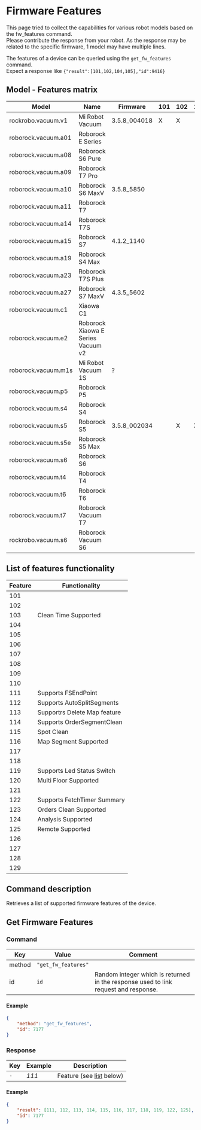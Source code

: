 # Firmware Features


This page tried to collect the capabilities for various robot models based on the fw_features command.  
Please contribute the response from your robot. As the response may be related to the specific firmware, 1 model may have multiple lines.

The features of a device can be queried using the `get_fw_features` command.  
Expect a response like `{"result":[101,102,104,105],"id":9416}`

## Model - Features matrix


| Model                 | Name                  | Firmware      |101|102|103|104|105|106|107|108|109|110|111|112|113|114|115|116|117|118|119|120|121|122|123|124|125|126|127|128|129|130|Remark    
| --------------------- | --------------------- | ------------- | - | - | - | - | - | - | - | - | - | - | - | - | - | - | - | - | - | - | - | - | - | - | - | - | - | - | - | - | - | - | ------- |
| rockrobo.vacuum.v1    | Mi Robot Vacuum       | 3.5.8_004018  | X | X |   | X | X |   |   |   |   |   | - | - | - | - | - | - | - | - | - | - | - | - | - | - | - | - | - | - | - | - |         |
| roborock.vacuum.a01   | Roborock E Series     |               |   |   |   |   |   |   |   |   |   |   |   |   |   |   |   |   |   |   |   |   |   |   |   |   |   |   |   |   |   |   |         |
| roborock.vacuum.a08   | Roborock S6 Pure      |               |   |   |   |   |   |   |   |   |   |   |   |   |   |   |   |   |   |   |   |   |   |   |   |   |   |   |   |   |   |   |         |
| roborock.vacuum.a09   | Roborock T7 Pro       |               |   |   |   |   |   |   |   |   |   |   |   |   |   |   |   |   |   |   |   |   |   |   |   |   |   |   |   |   |   |   |         |
| roborock.vacuum.a10   | Roborock S6 MaxV      | 3.5.8_5850    |   |   |   |   |   |   |   |   |   |   | X | X | X | X | X | X | X | X | X | X | X | X | X | X | X |   |   |   |   |   |         |
| roborock.vacuum.a11   | Roborock T7           |               |   |   |   |   |   |   |   |   |   |   |   |   |   |   |   |   |   |   |   |   |   |   |   |   |   |   |   |   |   |   |         |
| roborock.vacuum.a14   | Roborock T7S          |               |   |   |   |   |   |   |   |   |   |   |   |   |   |   |   |   |   |   |   |   |   |   |   |   |   |   |   |   |   |   |         |
| roborock.vacuum.a15   | Roborock S7           | 4.1.2_1140    |   |   |   |   |   |   |   |   |   | X | X | X | X | X | X | X | X | X | X | X |   | X | X | X | X |   |   |   |   |   |         |
| roborock.vacuum.a19   | Roborock S4 Max       |               |   |   |   |   |   |   |   |   |   |   |   |   |   |   |   |   |   |   |   |   |   |   |   |   |   |   |   |   |   |   |         |
| roborock.vacuum.a23   | Roborock T7S Plus     |               |   |   |   |   |   |   |   |   |   |   |   |   |   |   |   |   |   |   |   |   |   |   |   |   |   |   |   |   |   |   |         |
| roborock.vacuum.a27   | Roborock S7 MaxV      | 4.3.5_5602    |   |   |   |   |   |   |   |   |   |   | X | X | X | X | X | X | X | X | X | X | X | X | X | X | X |   |   |   |   |   |         |
| roborock.vacuum.c1    | Xiaowa C1             |               |   |   |   |   |   |   |   |   |   |   |   |   |   |   |   |   |   |   |   |   |   |   |   |   |   |   |   |   |   |   |         |
| roborock.vacuum.e2    | Roborock Xiaowa E Series Vacuum v2 |  |   |   |   |   |   |   |   |   |   |   |   |   |   |   |   |   |   |   |   |   |   |   |   |   |   |   |   |   |   |   |         |
| roborock.vacuum.m1s   | Mi Robot Vacuum 1S    | ?             |   |   |   |   | X |   |   |   |   |   |   |   |   |   |   |   |   |   |   |   |   |   |   |   |   |   |   |   |   |   |         |
| roborock.vacuum.p5    | Roborock P5           |               |   |   |   |   |   |   |   |   |   |   |   |   |   |   |   |   |   |   |   |   |   |   |   |   |   |   |   |   |   |   |         |
| roborock.vacuum.s4    | Roborock S4           |               |   |   |   |   |   |   |   |   |   |   |   |   |   |   |   |   |   |   |   |   |   |   |   |   |   |   |   |   |   |   |         |
| roborock.vacuum.s5    | Roborock S5           | 3.5.8_002034  |   | X | X | X | X |   |   |   |   |   | X | X | X | X | X | X | X | X | X |   |   | X | X |   | X |   |   |   |   |   |         |
| roborock.vacuum.s5e   | Roborock S5 Max       |               |   |   |   |   |   |   |   |   |   |   |   |   |   |   |   |   |   |   |   |   |   |   |   |   |   |   |   |   |   |   |         |
| roborock.vacuum.s6    | Roborock S6           |               |   |   |   |   |   |   |   |   |   |   |   |   |   |   |   |   |   |   |   |   |   |   |   |   |   |   |   |   |   |   |         |
| roborock.vacuum.t4    | Roborock T4           |               |   |   |   |   |   |   |   |   |   |   |   |   |   |   |   |   |   |   |   |   |   |   |   |   |   |   |   |   |   |   |         |
| roborock.vacuum.t6    | Roborock T6           |               |   |   |   |   |   |   |   |   |   |   |   |   |   |   |   |   |   |   |   |   |   |   |   |   |   |   |   |   |   |   |         |
| roborock.vacuum.t7    | Roborock Vacuum T7    |               |   |   |   |   |   |   |   |   |   |   |   |   |   |   |   |   |   |   |   |   |   |   |   |   |   |   |   |   |   |   |         |
| rockrobo.vacuum.s6    | Roborock Vacuum S6    |               |   |   |   |   |   |   |   |   |   |   |   |   |   |   |   |   |   |   |   |   |   |   |   |   |   |   |   |   |   |   |         |


## List of features functionality

| Feature | Functionality                                                                     |
| ------- | --------------------------------------------------------------------------------- |
| 101     |                                                                                   |
| 102     |                                                                                   |
| 103     | Clean Time Supported                                                                                  |
| 104     |                                                                                   |
| 105     |                                                                                   |
| 106     |                                                                                   |
| 107     |                                                                                   |
| 108     |                                                                                   |
| 109     |                                                                                   |
| 110     |                                                                                   |
| 111     | Supports FSEndPoint                                                               |
| 112     | Supports AutoSplitSegments                                                        |
| 113     | Supportrs Delete Map feature                                                      |
| 114     | Supports OrderSegmentClean                                                        |
| 115     | Spot Clean                                                                        |
| 116     | Map Segment Supported                                                             |
| 117     |                                                                                   |
| 118     |                                                                                   |
| 119     | Supports Led Status Switch                                                        |
| 120     | Multi Floor Supported                                                             |
| 121     |                                                                                   |
| 122     | Supports FetchTimer Summary                                                       |
| 123     | Orders Clean Supported                                                            |
| 124     | Analysis Supported                                                                |
| 125     | Remote Supported                                                                  |
| 126     |                                                                                   |
| 127     |                                                                                   |
| 128     |                                                                                   |
| 129     |                                                                                   |


## Command description
Retrieves a list of supported firmware features of the device.

## Get Firmware Features

### Command

| Key    | Value               | Comment                                                                             |
| ------ | ------------------- | ----------------------------------------------------------------------------------- |
| method | `"get_fw_features"` |                                                                                     |
| id     | `id`                | Random integer which is returned in the response used to link request and response. |

#### Example

```json
{
    "method": "get_fw_features",
    "id": 7177
}
```

### Response

| Key | Example | Description                                |
| --- | ------- | ------------------------------------------ |
| `-` | _111_   | Feature (see [list](#feature-codes) below) |

#### Example

```json
{
    "result": [111, 112, 113, 114, 115, 116, 117, 118, 119, 122, 125],
    "id": 7177
}
```
